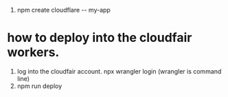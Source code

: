 

1. npm create cloudflare -- my-app



# how to deploy into the cloudfair workers.

1. log into the cloudfair account.
   npx wrangler login (wrangler is command line)
2. npm run deploy
